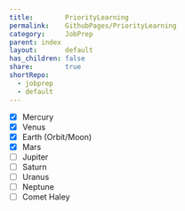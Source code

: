 ```yaml
---  
title:        PriorityLearning    
permalink:    GithubPages/PriorityLearning    
category:     JobPrep  
parent: index  
layout:       default    
has_children: false    
share:        true    
shortRepo:    
  - jobprep    
  - default    
---  
```

    
- [x] Mercury    
- [x] Venus    
- [x] Earth (Orbit/Moon)    
- [x] Mars    
- [ ] Jupiter    
- [ ] Saturn    
- [ ] Uranus    
- [ ] Neptune    
- [ ] Comet Haley